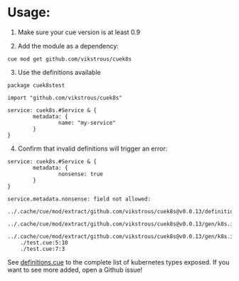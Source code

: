 # Usage:

1. Make sure your cue version is at least 0.9

2. Add the module as a dependency:

```
cue mod get github.com/vikstrous/cuek8s
```

3. Use the definitions available

```
package cuek8stest

import "github.com/vikstrous/cuek8s"

service: cuek8s.#Service & {
        metadata: {
                name: "my-service"
        }
}
```

4. Confirm that invalid definitions will trigger an error:

```
service: cuek8s.#Service & {
        metadata: {
                nonsense: true
        }
}
```

```
service.metadata.nonsense: field not allowed:
    ../.cache/cue/mod/extract/github.com/vikstrous/cuek8s@v0.0.13/definitions.cue:34:11
    ../.cache/cue/mod/extract/github.com/vikstrous/cuek8s@v0.0.13/gen/k8s.io/api/core/v1/types_go_gen.cue:5941:13
    ../.cache/cue/mod/extract/github.com/vikstrous/cuek8s@v0.0.13/gen/k8s.io/apimachinery/pkg/apis/meta/v1/types_go_gen.cue:89:14
    ./test.cue:5:10
    ./test.cue:7:3
```

See [definitions.cue](./definitions.cue) to the complete list of kubernetes types exposed. If you want to see more added, open a Github issue!